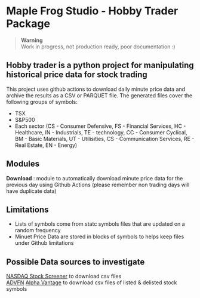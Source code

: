 # Maple Frog Studio - Hobby Trader Package 
>**Warning**  
>Work in progress, not production ready, poor documentation :)
## Hobby trader is a python project for manipulating historical price data for stock trading  

This project uses github actions to download daily minute price data and archive the results as a CSV or PARQUET file. The generated files cover the following groups of symbols:
* TSX
* S&P500
* Each sector (CS - Consumer Defensive, FS - Financial Services, HC - Healthcare, IN - Industrials, TE - technology, CC - Consumer Cyclical, BM - Basic Materials, UT - Utilisities, CS - Communication Services, RE - Real Estate, EN - Energy)

## Modules 
  
**Download** : module to automatically download minute price data for the previous day using Github Actions (please remember non trading days will have duplicate data)  


## Limitations
- Lists of symbols come from statc symbols files that are updated on a random frequency
- Minuet Price Data are stored in blocks of symbols to helps keep files under Github limitations

## Possible Data sources to investigate
[NASDAQ Stock Screener](https://www.nasdaq.com/market-activity/stocks/screener) to download csv files  
[ADVFN](https://ca.advfn.com/investing/stocks/canada/tsx?letter=A)
[Alpha Vantage](https://www.alphavantage.co/documentation/#listing-status) to download csv files of listed & delisted stock symbols

<!-- 
1) # Title of your project
2) ## Short project description
3) Introduction paragraph, used for SEO Value
4) Simple diagram or Youtube video link
5a) User instructions for user (not for coders)
5b) Developer instructions (for contributors)
6) Contributor expectations
7) Known Issues
8) Beg for money


Readme != full documentation
https://github.com/matiassingers/awesome-readme

external tools:
Banner Maker : https://banner.godori.dev/
Shields : https://shields.io/
Carbon : https://carbon.now.sh/  (for code presentation)


-->